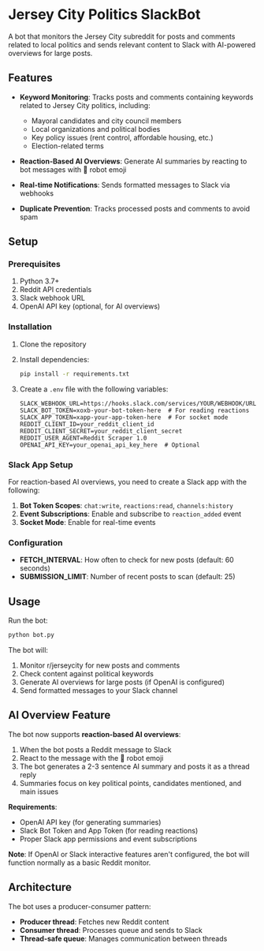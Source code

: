 # Jersey City Politics SlackBot

A bot that monitors the Jersey City subreddit for posts and comments related to local politics and sends relevant content to Slack with AI-powered overviews for large posts.

## Features

- **Keyword Monitoring**: Tracks posts and comments containing keywords related to Jersey City politics, including:
  - Mayoral candidates and city council members
  - Local organizations and political bodies
  - Key policy issues (rent control, affordable housing, etc.)
  - Election-related terms

- **Reaction-Based AI Overviews**: Generate AI summaries by reacting to bot messages with 🤖 robot emoji
- **Real-time Notifications**: Sends formatted messages to Slack via webhooks
- **Duplicate Prevention**: Tracks processed posts and comments to avoid spam

## Setup

### Prerequisites

1. Python 3.7+
2. Reddit API credentials
3. Slack webhook URL
4. OpenAI API key (optional, for AI overviews)

### Installation

1. Clone the repository
2. Install dependencies:
   ```bash
   pip install -r requirements.txt
   ```

3. Create a `.env` file with the following variables:
   ```
   SLACK_WEBHOOK_URL=https://hooks.slack.com/services/YOUR/WEBHOOK/URL
   SLACK_BOT_TOKEN=xoxb-your-bot-token-here  # For reading reactions
   SLACK_APP_TOKEN=xapp-your-app-token-here  # For socket mode
   REDDIT_CLIENT_ID=your_reddit_client_id
   REDDIT_CLIENT_SECRET=your_reddit_client_secret
   REDDIT_USER_AGENT=Reddit Scraper 1.0
   OPENAI_API_KEY=your_openai_api_key_here  # Optional
   ```

### Slack App Setup

For reaction-based AI overviews, you need to create a Slack app with the following:

1. **Bot Token Scopes**: `chat:write`, `reactions:read`, `channels:history`
2. **Event Subscriptions**: Enable and subscribe to `reaction_added` event
3. **Socket Mode**: Enable for real-time events

### Configuration

- **FETCH_INTERVAL**: How often to check for new posts (default: 60 seconds)
- **SUBMISSION_LIMIT**: Number of recent posts to scan (default: 25)

## Usage

Run the bot:
```bash
python bot.py
```

The bot will:
1. Monitor r/jerseycity for new posts and comments
2. Check content against political keywords
3. Generate AI overviews for large posts (if OpenAI is configured)
4. Send formatted messages to your Slack channel

## AI Overview Feature

The bot now supports **reaction-based AI overviews**:

1. When the bot posts a Reddit message to Slack
2. React to the message with the 🤖 robot emoji
3. The bot generates a 2-3 sentence AI summary and posts it as a thread reply
4. Summaries focus on key political points, candidates mentioned, and main issues

**Requirements**:
- OpenAI API key (for generating summaries)
- Slack Bot Token and App Token (for reading reactions)
- Proper Slack app permissions and event subscriptions

**Note**: If OpenAI or Slack interactive features aren't configured, the bot will function normally as a basic Reddit monitor.

## Architecture

The bot uses a producer-consumer pattern:
- **Producer thread**: Fetches new Reddit content
- **Consumer thread**: Processes queue and sends to Slack
- **Thread-safe queue**: Manages communication between threads
